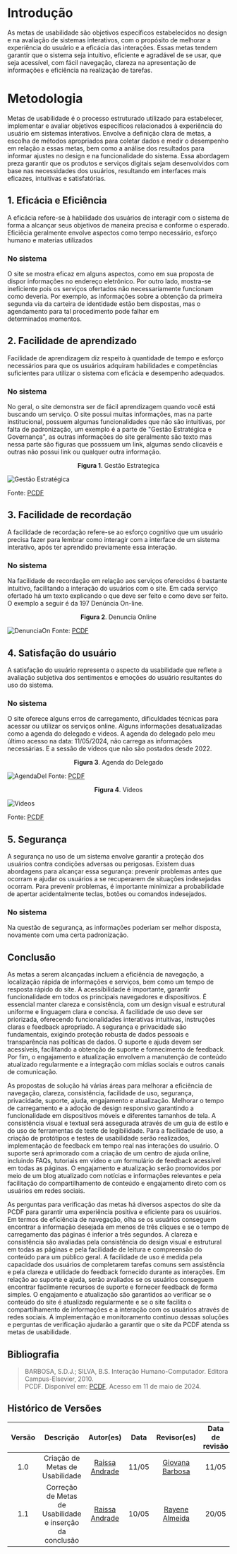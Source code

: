 # Introdução 

As metas de usabilidade são objetivos específicos estabelecidos no design e na avaliação de sistemas interativos, com o propósito de melhorar a experiência do usuário e a eficácia das interações. Essas metas tendem garantir que o sistema seja intuitivo, eficiente e agradável de se usar, que seja acessível, com fácil navegação, clareza na apresentação de informações e eficiência na realização de tarefas.

# Metodologia 

Metas de usabilidade é o processo estruturado utilizado para estabelecer, implementar e avaliar objetivos específicos relacionados à experiência do usuário em sistemas interativos. Envolve a definição clara de metas, a escolha de métodos apropriados para coletar dados e medir o desempenho em relação a essas metas, bem como a análise dos resultados para informar ajustes no design e na funcionalidade do sistema. Essa abordagem preza garantir que os produtos e serviços digitais sejam desenvolvidos com base nas necessidades dos usuários, resultando em interfaces mais eficazes, intuitivas e satisfatórias.

## 1. Eficácia e Eficiência
A eficácia refere-se à habilidade dos usuários de interagir com o sistema de forma a alcançar seus objetivos de maneira precisa e conforme o esperado. Eficiêcia geralmente envolve aspectos como tempo necessário, esforço humano e materias utilizados 

### No sistema
O site se mostra eficaz em alguns aspectos, como em sua proposta de dispor informações no endereço eletrônico. Por outro lado, mostra-se ineficiente pois os serviços ofertados não necessariamente funcionam como deveria. Por exemplo, as informações sobre a obtenção da primeira segunda via da carteira de identidade estão bem dispostas, mas o agendamento para tal procedimento pode falhar em determinados momentos.


## 2. Facilidade de aprendizado
Facilidade de aprendizagem diz respeito à quantidade de tempo e esforço necessários para que os usuários adquiram habilidades e competências suficientes para utilizar o sistema com eficácia e desempenho adequados.

### No sistema
No geral, o site demonstra ser de fácil aprendizagem quando você está buscando um serviço. O site possui muitas informações, mas na parte institucional, possuem algumas funcionalidades que não são intuitivas, por falta de padronização, um exemplo é a parte de "Gestão Estratégica e Governança", as outras informações do site geralmente são texto mas nessa parte são figuras que posssuem um link,  algumas sendo clicavéis e outras não possui link ou qualquer outra informação.
<p align="center"> <b>Figura 1</b>. Gestão Estrategica </p>

![Gestão Estratégica](../assets/Analise_Requisitos/GestaoEstrat.png)


Fonte: [PCDF](https://www.pcdf.df.gov.br)

## 3. Facilidade de recordação 
A facilidade de recordação refere-se ao esforço cognitivo que um usuário precisa fazer para lembrar como interagir com a interface de um sistema interativo, após ter aprendido previamente essa interação.

### No sistema
Na facilidade de recordação em relação aos serviços oferecidos é bastante intuitivo, facilitando a interação do usuários com o site. Em cada serviço ofertado há um texto explicando o que deve ser feito e como deve ser feito. O exemplo a seguir é da 197 Denúncia On-line. 

<p align="center"> <b>Figura 2</b>. Denuncia Online </p>

![DenunciaOn](../assets/DenunciaOn.png)
Fonte: [PCDF](https://www.pcdf.df.gov.br)

## 4. Satisfação do usuário 
A satisfação do usuário representa o aspecto da usabilidade que reflete a avaliação subjetiva dos sentimentos e emoções do usuário resultantes do uso do sistema.

### No sistema 
O site oferece alguns erros de carregamento, dificuldades técnicas para acessar ou utilizar os serviços online. Alguns informações desatualizadas como a agenda do delegado e videos. A agenda do delegado pelo meu último acesso na data: 11/05/2024, não carrega as informações necessárias. E a sessão de vídeos que não são postados desde 2022.

<p align="center"> <b>Figura 3</b>. Agenda do Delegado </p>

![AgendaDel](../assets/Analise_Requisitos/AgendaDel.png)
Fonte: [PCDF](https://www.pcdf.df.gov.br)

<p align="center"> <b>Figura 4</b>. Vídeos </p>

![Videos](../assets/Analise_Requisitos/Videos.png)

Fonte: [PCDF](https://www.pcdf.df.gov.br)

## 5. Segurança
A segurança no uso de um sistema envolve garantir a proteção dos usuários contra condições adversas ou perigosas. Existem duas abordagens para alcançar essa segurança: prevenir problemas antes que ocorram e ajudar os usuários a se recuperarem de situações indesejadas ocorram. Para prevenir problemas, é importante minimizar a probabilidade de apertar acidentalmente teclas, botões ou comandos indesejados.

### No sistema 
Na questão de segurança, as informações poderiam ser melhor disposta, novamente com uma certa padronização.

## Conclusão 

As metas a serem alcançadas incluem a eficiência de navegação, a localização rápida de informações e serviços, bem como um tempo de resposta rápido do site. A acessibilidade é importante, garantir funcionalidade em todos os principais navegadores e dispositivos. É essencial manter clareza e consistência, com um design visual e estrutural uniforme e linguagem clara e concisa. A facilidade de uso deve ser priorizada, oferecendo funcionalidades interativas intuitivas, instruções claras e feedback apropriado. A segurança e privacidade são fundamentais, exigindo proteção robusta de dados pessoais e transparência nas políticas de dados. O suporte e ajuda devem ser acessíveis, facilitando a obtenção de suporte e fornecimento de feedback. Por fim, o engajamento e atualização envolvem a manutenção de conteúdo atualizado regularmente e a integração com mídias sociais e outros canais de comunicação.

As propostas de solução há várias áreas para melhorar a eficiência de navegação, clareza, consistência, facilidade de uso, segurança, privacidade, suporte, ajuda, engajamento e atualização. Melhorar o tempo de carregamento e a adoção de design responsivo garantindo a funcionalidade em dispositivos móveis e diferentes tamanhos de tela. A consistência visual e textual será assegurada através de um guia de estilo e do uso de ferramentas de teste de legibilidade. Para a facilidade de uso, a criação de protótipos e testes de usabilidade serão realizados, implementação de feedback em tempo real nas interações do usuário. O suporte será aprimorado com a criação de um centro de ajuda online, incluindo FAQs, tutoriais em vídeo e um formulário de feedback acessível em todas as páginas. O engajamento e atualização serão promovidos por meio de um blog atualizado com notícias e informações relevantes e pela facilitação do compartilhamento de conteúdo e engajamento direto com os usuários em redes sociais.

As perguntas para verificação das metas há diversos aspectos do site da PCDF para garantir uma experiência positiva e eficiente para os usuários. Em termos de eficiência de navegação, olha se os usuários conseguem encontrar a informação desejada em menos de três cliques e se o tempo de carregamento das páginas é inferior a três segundos. A clareza e consistência são avaliadas pela consistência do design visual e estrutural em todas as páginas e pela facilidade de leitura e compreensão do conteúdo para um público geral. A facilidade de uso é medida pela capacidade dos usuários de completarem tarefas comuns sem assistência e pela clareza e utilidade do feedback fornecido durante as interações. Em relação ao suporte e ajuda, serão avaliados se os usuários conseguem encontrar facilmente recursos de suporte e fornecer feedback de forma simples. O engajamento e atualização são garantidos ao verificar se o conteúdo do site é atualizado regularmente e se o site facilita o compartilhamento de informações e a interação com os usuários através de redes sociais. A implementação e monitoramento contínuo dessas soluções e perguntas de verificação ajudarão a garantir que o site da PCDF atenda ss metas de usabilidade.

## Bibliografia
> BARBOSA, S.D.J.; SILVA, B.S. Interação Humano-Computador. Editora Campus-Elsevier, 2010.<br>
> PCDF. Disponível em: [PCDF](https://www.pcdf.df.gov.br). Acesso em 11 de maio de 2024. <br>


## **Histórico de Versões**

|     Versão       |     Descrição      |      Autor(es)      | Data           |  Revisor(es)          |Data de revisão|
| :----------------------------------------------------------: | :-------------------------------: | :-------------------------------------------------: | :-------------------------------: |  :-------------------------------: | :-------------------------------: |
| 1.0 | Criação de Metas de Usabilidade | [Raissa Andrade](https://github.com/RaissaAndradeS) | 11/05 |  [Giovana Barbosa](https://github.com/gio221)   |11/05 |
| 1.1 | Correção de Metas de Usabilidade e inserção da conclusão | [Raissa Andrade](https://github.com/RaissaAndradeS) | 10/05 | [Rayene Almeida](https://github.com/rayenealmeida) | 20/05 |